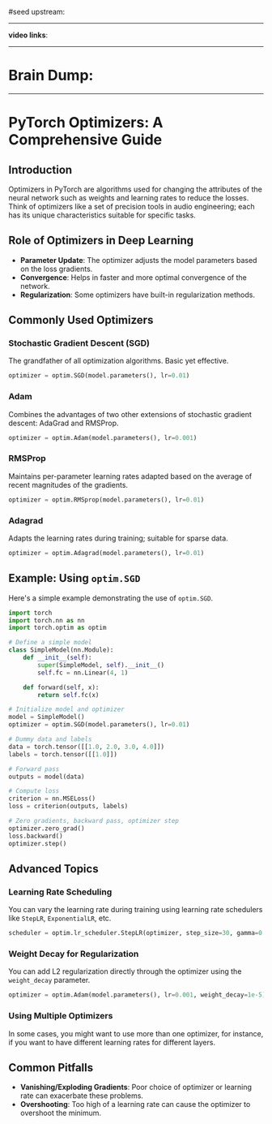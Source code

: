 #seed 
upstream:

---

**video links**: 

---

# Brain Dump: 


--- 


# PyTorch Optimizers: A Comprehensive Guide

## Introduction

Optimizers in PyTorch are algorithms used for changing the attributes of the neural network such as weights and learning rates to reduce the losses. Think of optimizers like a set of precision tools in audio engineering; each has its unique characteristics suitable for specific tasks.

## Role of Optimizers in Deep Learning

- **Parameter Update**: The optimizer adjusts the model parameters based on the loss gradients.
- **Convergence**: Helps in faster and more optimal convergence of the network.
- **Regularization**: Some optimizers have built-in regularization methods.

## Commonly Used Optimizers

### Stochastic Gradient Descent (SGD)

The grandfather of all optimization algorithms. Basic yet effective.

```python
optimizer = optim.SGD(model.parameters(), lr=0.01)
```

### Adam

Combines the advantages of two other extensions of stochastic gradient descent: AdaGrad and RMSProp.

```python
optimizer = optim.Adam(model.parameters(), lr=0.001)
```

### RMSProp

Maintains per-parameter learning rates adapted based on the average of recent magnitudes of the gradients.

```python
optimizer = optim.RMSprop(model.parameters(), lr=0.01)
```

### Adagrad

Adapts the learning rates during training; suitable for sparse data.

```python
optimizer = optim.Adagrad(model.parameters(), lr=0.01)
```

## Example: Using `optim.SGD`

Here's a simple example demonstrating the use of `optim.SGD`.

```python
import torch
import torch.nn as nn
import torch.optim as optim

# Define a simple model
class SimpleModel(nn.Module):
    def __init__(self):
        super(SimpleModel, self).__init__()
        self.fc = nn.Linear(4, 1)

    def forward(self, x):
        return self.fc(x)

# Initialize model and optimizer
model = SimpleModel()
optimizer = optim.SGD(model.parameters(), lr=0.01)

# Dummy data and labels
data = torch.tensor([[1.0, 2.0, 3.0, 4.0]])
labels = torch.tensor([[1.0]])

# Forward pass
outputs = model(data)

# Compute loss
criterion = nn.MSELoss()
loss = criterion(outputs, labels)

# Zero gradients, backward pass, optimizer step
optimizer.zero_grad()
loss.backward()
optimizer.step()
```

## Advanced Topics

### Learning Rate Scheduling

You can vary the learning rate during training using learning rate schedulers like `StepLR`, `ExponentialLR`, etc.

```python
scheduler = optim.lr_scheduler.StepLR(optimizer, step_size=30, gamma=0.1)
```

### Weight Decay for Regularization

You can add L2 regularization directly through the optimizer using the `weight_decay` parameter.

```python
optimizer = optim.Adam(model.parameters(), lr=0.001, weight_decay=1e-5)
```

### Using Multiple Optimizers

In some cases, you might want to use more than one optimizer, for instance, if you want to have different learning rates for different layers.

## Common Pitfalls

- **Vanishing/Exploding Gradients**: Poor choice of optimizer or learning rate can exacerbate these problems.
- **Overshooting**: Too high of a learning rate can cause the optimizer to overshoot the minimum.

